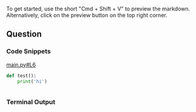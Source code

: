 
To get started, use the short "Cmd + Shift + V" to preview the markdown. Alternatively, click on the preview button on the top right corner.

## Question 


### Code Snippets

[main.py#L6](main.py#L6)	
````python
def test():
    print('hi')



````

### Terminal Output
````

````
	